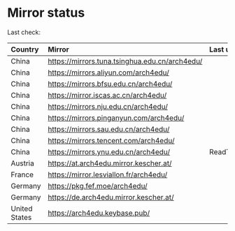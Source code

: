 <script src="./time.js"></script>
# Mirror status
Last check: <script type="text/javascript">localize(1667453250.1929545);</script>

|Country|Mirror|Last update|
|:------|:-----|:----------|
|China|https://mirrors.tuna.tsinghua.edu.cn/arch4edu/|<script type="text/javascript">localize(1667414712);</script>|
|China|https://mirrors.aliyun.com/arch4edu/|<script type="text/javascript">localize(1667371788);</script>|
|China|https://mirrors.bfsu.edu.cn/arch4edu/|<script type="text/javascript">localize(1667414712);</script>|
|China|https://mirror.iscas.ac.cn/arch4edu/|<script type="text/javascript">localize(1667414712);</script>|
|China|https://mirrors.nju.edu.cn/arch4edu/|<script type="text/javascript">localize(1667371788);</script>|
|China|https://mirrors.pinganyun.com/arch4edu/|<script type="text/javascript">localize(1667414712);</script>|
|China|https://mirrors.sau.edu.cn/arch4edu/|<script type="text/javascript">localize(1650446957);</script>|
|China|https://mirrors.tencent.com/arch4edu/|<script type="text/javascript">localize(1667414712);</script>|
|China|https://mirrors.ynu.edu.cn/arch4edu/|ReadTimeout|
|Austria|https://at.arch4edu.mirror.kescher.at/|<script type="text/javascript">localize(1667414712);</script>|
|France|https://mirror.lesviallon.fr/arch4edu/|<script type="text/javascript">localize(1667414712);</script>|
|Germany|https://pkg.fef.moe/arch4edu/|<script type="text/javascript">localize(1667414712);</script>|
|Germany|https://de.arch4edu.mirror.kescher.at/|<script type="text/javascript">localize(1667414712);</script>|
|United States|https://arch4edu.keybase.pub/|<script type="text/javascript">localize(1667414712);</script>|

<script src="./tablefilter/tablefilter.js"></script>
<script src="./table.js"></script>